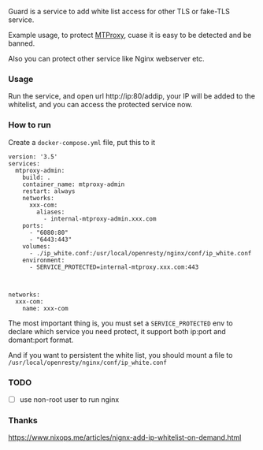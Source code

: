 Guard is a service to add white list access for other TLS or fake-TLS service.

Example usage, to protect [MTProxy](https://github.com/TelegramMessenger/MTProxy), cuase it is easy to be detected and be banned.

Also you can protect other service like Nginx webserver etc.

### Usage

Run the service, and open url http://ip:80/addip, your IP will be added to the whitelist, and you can access the protected service now.

### How to run

Create a `docker-compose.yml` file, put this to it

```
version: '3.5'
services:
  mtproxy-admin:
    build: .
    container_name: mtproxy-admin
    restart: always
    networks:
      xxx-com:
        aliases: 
          - internal-mtproxy-admin.xxx.com
    ports:
      - "6080:80"
      - "6443:443"
    volumes:
      - ./ip_white.conf:/usr/local/openresty/nginx/conf/ip_white.conf
    environment:
      - SERVICE_PROTECTED=internal-mtproxy.xxx.com:443
    


networks:
  xxx-com:
    name: xxx-com
```

The most important thing is, you must set a `SERVICE_PROTECTED` env to declare which service you need protect, it support both ip:port and domant:port format.

And if you want to persistent the white list, you should mount a file to `/usr/local/openresty/nginx/conf/ip_white.conf`


### TODO

- [ ] use non-root user to run nginx


### Thanks

https://www.nixops.me/articles/nignx-add-ip-whitelist-on-demand.html
